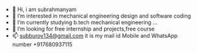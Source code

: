 - 👋 Hi, i am subrahmanyam
- 👀 I’m interested in mechanical engineering design and software coding
- 🌱 I’m currently studying b.tech mechanical engineering ...
- 💞️ I’m looking for free internship and projects,free course 
- 📫 subburoy134@gmail.com it is my mail id 
 Mobile and WhatsApp number +917680937115

<!---
subburoy20/subburoy20 is a ✨ special ✨ repository because its `README.md` (this file) appears on your GitHub profile.
You can click the Preview link to take a look at your changes.
--->
